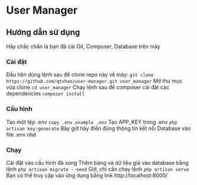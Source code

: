# User Manager
## Hướng dẫn sử dụng
Hãy chắc chắn là bạn đã cài Git, Composer, Database trên máy
### Cài đặt
Đầu tiên dùng lệnh sau để clone repo này về máy:
`git clone https://github.com/qtvhao/user-manager.git user_manager`
Mở thư mục vừa clone
`cd user_manager`
Chạy lệnh sau để composer cài đặt các dependencies
`composer install`
### Cấu hình
Tạo một tệp .env
`copy .env.example .env`
Tạo APP_KEY trong .env
`php artisan key:generate`
Bây giờ hãy điền đúng thông tin kết nối Database vào file .env nhé
### Chạy
Cài đặt vào cấu hình đã xong
Thêm bảng và dữ liệu giả vào database bằng lệnh
`php artisan migrate --seed`
Giờ, chỉ cần chạy lệnh
`php artisan serve`
Bạn có thể truy cập vào ứng dụng bằng link http://localhost:8000/

